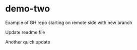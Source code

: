 # demo-two
Example of GH repo starting on remote side with new branch

Update readme file

Another quick update
